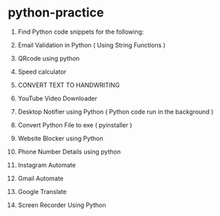 # python-practice
1. Find Python code snippets for the following:
2. Email Validation  in Python ( Using String Functions )
3. QRcode using python 
4. Speed calculator
5. CONVERT TEXT TO HANDWRITING
6. YouTube Video Downloader
7. Desktop Notifier using Python ( Python code run in the background )

8. Convert Python File to exe ( pyinstaller )
9. Website Blocker using Python
10. Phone Number Details using python
11. Instagram Automate
12. Gmail Automate
13. Google Translate
14. Screen Recorder Using  Python
